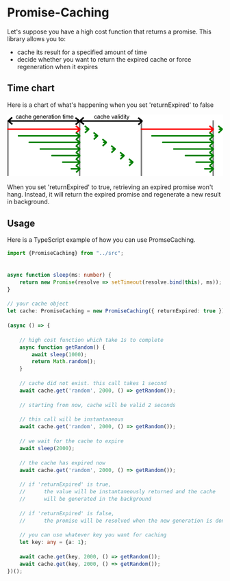 # Promise-Caching

Let's suppose you have a high cost function that returns a promise. This library allows you to:

- cache its result for a specified amount of time
- decide whether you want to return the expired cache or force regeneration when it expires

## Time chart

Here is a chart of what's happening when you set 'returnExpired' to false

![Time chart](/doc/time-chart.png?raw=true "Time chart")

When you set 'returnExpired' to true, retrieving an expired promise won't hang. Instead, it will return the expired promise and regenerate a new result in background.

## Usage

Here is a TypeScript example of how you can use PromseCaching.

```typescript
import {PromiseCaching} from "../src";


async function sleep(ms: number) {
    return new Promise(resolve => setTimeout(resolve.bind(this), ms));
}

// your cache object
let cache: PromiseCaching = new PromiseCaching({ returnExpired: true });

(async () => {

    // high cost function which take 1s to complete
    async function getRandom() {
        await sleep(1000);
        return Math.random();
    }

    // cache did not exist. this call takes 1 second
    await cache.get('random', 2000, () => getRandom());

    // starting from now, cache will be valid 2 seconds

    // this call will be instantaneous
    await cache.get('random', 2000, () => getRandom());

    // we wait for the cache to expire
    await sleep(2000);

    // the cache has expired now
    await cache.get('random', 2000, () => getRandom());

    // if 'returnExpired' is true,
    //      the value will be instantaneously returned and the cache
    //      will be generated in the background

    // if 'returnExpired' is false,
    //      the promise will be resolved when the new generation is done

    // you can use whatever key you want for caching
    let key: any = {a: 1};

    await cache.get(key, 2000, () => getRandom());
    await cache.get(key, 2000, () => getRandom());
})();
```